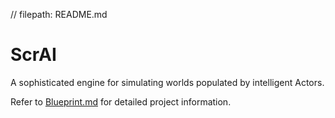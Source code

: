 // filepath: README.md
# ScrAI

A sophisticated engine for simulating worlds populated by intelligent Actors.

Refer to [Blueprint.md](Blueprint.md) for detailed project information.